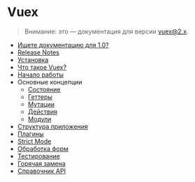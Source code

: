 # Vuex

> Внимание: это — документация для версии vuex@2.x.

- [Ищете документацию для 1.0?](https://github.com/vuejs/vuex/tree/1.0/docs)
- [Release Notes](https://github.com/vuejs/vuex/releases)
- [Установка](installation.md)
- [Что такое Vuex?](intro.md)
- [Начало работы](getting-started.md)
- Основные концепции
  - [Состояние](state.md)
  - [Геттеры](getters.md)
  - [Мутации](mutations.md)
  - [Действия](actions.md)
  - [Модули](modules.md)
- [Структура приложения](structure.md)
- [Плагины](plugins.md)
- [Strict Mode](strict.md)
- [Обработка форм](forms.md)
- [Тестирование](testing.md)
- [Горячая замена](hot-reload.md)
- [Справочник API](api.md)
